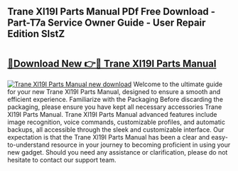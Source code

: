 ## Trane Xl19I Parts Manual PDf Free Download - Part-T7a Service Owner Guide - User Repair Edition SlstZ

# <h2><a href="http://bc46136.oget.top/?id=Trane+Xl19I+Parts+Manual">🔗Download New 👉🔴 Trane Xl19I Parts Manual</a></h2>

[![Trane Xl19I Parts Manual new download](https://i.imgur.com/5g1atiW.png)](http://bc46136.oget.top/?id=Trane+Xl19I+Parts+Manual)
Welcome to the ultimate guide for your new Trane Xl19I Parts Manual, designed to ensure a smooth and efficient experience. Familiarize with the Packaging Before discarding the packaging, please ensure you have kept all necessary accessories Trane Xl19I Parts Manual. Trane Xl19I Parts Manual advanced features include image recognition, voice commands, customizable profiles, and automatic backups, all accessible through the sleek and customizable interface. Our expectation is that the Trane Xl19I Parts Manual has been a clear and easy-to-understand resource in your journey to becoming proficient in using your new gadget. Should you need any assistance or clarification, please do not hesitate to contact our support team.
